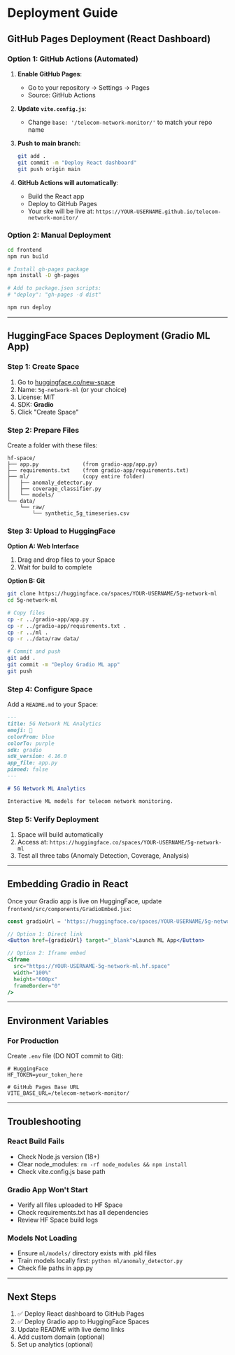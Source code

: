 # Deployment Guide

## GitHub Pages Deployment (React Dashboard)

### Option 1: GitHub Actions (Automated)

1. **Enable GitHub Pages**:
   - Go to your repository → Settings → Pages
   - Source: GitHub Actions

2. **Update `vite.config.js`**:
   - Change `base: '/telecom-network-monitor/'` to match your repo name

3. **Push to main branch**:
   ```bash
   git add .
   git commit -m "Deploy React dashboard"
   git push origin main
   ```

4. **GitHub Actions will automatically**:
   - Build the React app
   - Deploy to GitHub Pages
   - Your site will be live at: `https://YOUR-USERNAME.github.io/telecom-network-monitor/`

### Option 2: Manual Deployment

```bash
cd frontend
npm run build

# Install gh-pages package
npm install -D gh-pages

# Add to package.json scripts:
# "deploy": "gh-pages -d dist"

npm run deploy
```

---

## HuggingFace Spaces Deployment (Gradio ML App)

### Step 1: Create Space

1. Go to [huggingface.co/new-space](https://huggingface.co/new-space)
2. Name: `5g-network-ml` (or your choice)
3. License: MIT
4. SDK: **Gradio**
5. Click "Create Space"

### Step 2: Prepare Files

Create a folder with these files:
```
hf-space/
├── app.py              (from gradio-app/app.py)
├── requirements.txt    (from gradio-app/requirements.txt)
├── ml/                 (copy entire folder)
│   ├── anomaly_detector.py
│   ├── coverage_classifier.py
│   └── models/
└── data/
    └── raw/
        └── synthetic_5g_timeseries.csv
```

### Step 3: Upload to HuggingFace

**Option A: Web Interface**
1. Drag and drop files to your Space
2. Wait for build to complete

**Option B: Git**
```bash
git clone https://huggingface.co/spaces/YOUR-USERNAME/5g-network-ml
cd 5g-network-ml

# Copy files
cp -r ../gradio-app/app.py .
cp -r ../gradio-app/requirements.txt .
cp -r ../ml .
cp -r ../data/raw data/

# Commit and push
git add .
git commit -m "Deploy Gradio ML app"
git push
```

### Step 4: Configure Space

Add a `README.md` to your Space:
```markdown
---
title: 5G Network ML Analytics
emoji: 🛜
colorFrom: blue
colorTo: purple
sdk: gradio
sdk_version: 4.16.0
app_file: app.py
pinned: false
---

# 5G Network ML Analytics

Interactive ML models for telecom network monitoring.
```

### Step 5: Verify Deployment

1. Space will build automatically
2. Access at: `https://huggingface.co/spaces/YOUR-USERNAME/5g-network-ml`
3. Test all three tabs (Anomaly Detection, Coverage, Analysis)

---

## Embedding Gradio in React

Once your Gradio app is live on HuggingFace, update `frontend/src/components/GradioEmbed.jsx`:

```jsx
const gradioUrl = 'https://huggingface.co/spaces/YOUR-USERNAME/5g-network-ml';

// Option 1: Direct link
<Button href={gradioUrl} target="_blank">Launch ML App</Button>

// Option 2: Iframe embed
<iframe
  src="https://YOUR-USERNAME-5g-network-ml.hf.space"
  width="100%"
  height="600px"
  frameBorder="0"
/>
```

---

## Environment Variables

### For Production

Create `.env` file (DO NOT commit to Git):
```
# HuggingFace
HF_TOKEN=your_token_here

# GitHub Pages Base URL
VITE_BASE_URL=/telecom-network-monitor/
```

---

## Troubleshooting

### React Build Fails
- Check Node.js version (18+)
- Clear node_modules: `rm -rf node_modules && npm install`
- Check vite.config.js base path

### Gradio App Won't Start
- Verify all files uploaded to HF Space
- Check requirements.txt has all dependencies
- Review HF Space build logs

### Models Not Loading
- Ensure `ml/models/` directory exists with .pkl files
- Train models locally first: `python ml/anomaly_detector.py`
- Check file paths in app.py

---

## Next Steps

1. ✅ Deploy React dashboard to GitHub Pages
2. ✅ Deploy Gradio app to HuggingFace Spaces
3. Update README with live demo links
4. Add custom domain (optional)
5. Set up analytics (optional)
